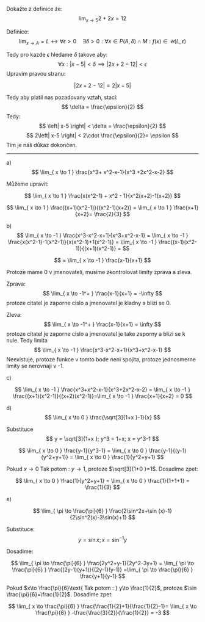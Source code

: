 Dokažte z definice že: 
$$
\lim_{ x \to 5 } 2+2x=12 
$$

Definice:
$$
\lim_{ x \to A } = L \leftrightarrow  \forall \epsilon > 0 \quad \exists \delta > 0: \forall x \in P(A,\delta) \cap M:f(x) \in \mathcal{U}(L,\epsilon)
$$

Tedy  pro kazde $\epsilon$ hledame $\delta$ takove aby: 
$$
\forall x: \left| x-5 \right| < \delta \implies \left| 2x+2-12 \right| < \epsilon
$$
Upravim pravou stranu:

$$
\left| 2x+2-12 \right| = 2\left| x-5 \right|
$$

Tedy aby platil nas pozadovany vztah, staci:
$$
\delta = \frac{\epsilon}{2}
$$
Tedy:
$$
\left| x-5 \right| < \delta = \frac{\epsilon}{2}
$$
$$
2\left| x-5 \right| < 2\cdot \frac{\epsilon}{2}= \epsilon
$$
Tím je náš důkaz dokončen.


---
a) 
$$
\lim_{ x \to 1 } \frac{x^3+ x^2-x-1}{x^3 +2x^2-x-2}
$$

Můžeme upravit:

$$
\lim_{ x \to 1 } \frac{x(x^2-1) + x^2 - 1}{x^2(x+2)-1(x+2)} 
$$

$$
\lim_{ x \to 1 } \frac{(x+1)(x^2-1)}{(x^2-1)(x+2)} = \lim_{ x \to 1 } \frac{x+1}{x+2}= \frac{2}{3}
$$

b)
$$
\lim_{ x \to -1 } \frac{x^3-x^2-x+1}{x^3+x^2-x-1} = \lim_{ x \to -1 } \frac{x(x^2-1)-1(x^2-1)}{x(x^2-1)+1(x^2-1)} = \lim_{ x \to -1 } \frac{(x-1)(x^2-1)}{(x+1)(x^2-1)} =
$$

$$
= \lim_{ x \to -1 } \frac{x-1}{x+1}  
$$

Protoze mame 0 v jmenovateli, musime zkontrolovat limity zprava a zleva.

Zprava:
$$
\lim_{ x \to -1^+ } \frac{x-1}{x+1} = -\infty
$$
protoze citatel je zaporne cislo a jmenovatel je kladny a blizi se 0.

Zleva:
$$
\lim_{ x \to -1^+ } \frac{x-1}{x+1} = \infty
$$
protoze citatel je zaporne cislo a jmenovatel je take zaporny a blizi se k nule.
Tedy limita
$$
\lim_{ x \to -1 } \frac{x^3-x^2-x+1}{x^3+x^2-x-1}
$$
Neexistuje, protoze funkce v tomto bode neni spojita, protoze jednosmerne limity se nerovnaji v -1.

c)

$$
\lim_{ x \to -1 } \frac{x^3+x^2-x-1}{x^3+2x^2-x-2} = \lim_{ x \to -1 } \frac{(x+1)(x^2-1)}{(x+2)(x^2-1)}=\lim_{ x \to -1 } \frac{x+1}{x+2} = 0  
$$

d)
$$
\lim_{ x \to 0 } \frac{\sqrt[3]{1+x  }-1}{x} 
$$

Substituce 
$$
y = \sqrt[3]{1+x  }; y^3 = 1+x; x = y^3-1
$$

$$
\lim_{ x \to 0 } \frac{y-1}{y^3-1} = \lim_{ x \to 0 } \frac{y-1}{(y-1)(y^2+y+1)} = \lim_{ x \to 0 } \frac{1}{y^2+y+1} 
$$

Pokud $x\to 0\text{ Tak potom : } y \to 1$, protoze $\sqrt[3]{1+0  }=1$. Dosadime zpet:

$$
\lim_{ x \to 0 } \frac{1}{y^2+y+1} = \lim_{ x \to 0 } \frac{1}{1+1+1} = \frac{1}{3} 
$$

e)

$$
\lim_{ \pi \to \frac{\pi}{6} } \frac{2\sin^2x+\sin (x)-1}{2\sin^2(x)-3\sin(x)+1}
$$

Substituce:
$$
y = \sin x; x = \sin^{-1}y
$$

Dosadime:

$$
\lim_{ \pi \to \frac{\pi}{6} } \frac{2y^2+y-1}{2y^2-3y+1} = \lim_{ \pi \to \frac{\pi}{6} } \frac{(2y-1)(y+1)}{(2y-1)(y-1)} =\lim_{ \pi \to \frac{\pi}{6} } \frac{y+1}{y-1}   
$$

Pokud $x\to \frac{\pi}{6}\text{ Tak potom : } y\to \frac{1}{2}$, protoze $\sin \frac{\pi}{6}=\frac{1}{2}$. Dosadime zpet:

$$
\lim_{ x \to \frac{\pi}{6} } \frac{\frac{1}{2}+1}{\frac{1}{2}-1}= \lim_{ x \to \frac{\pi}{6} } -\frac{\frac{3}{2}}{\frac{1}{2}} = -3 
$$

